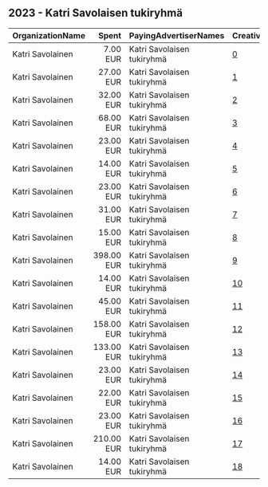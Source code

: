 ## 2023 - Katri Savolaisen tukiryhmä 
|OrganizationName|Spent|PayingAdvertiserNames|CreativeUrls|Impressions|Genders|AgeBrackets|CountryCodes|BillingAddresses|CandidateBallotInformation|
|:---|---:|:---|:---|---:|:---|:---|:---|:---|:---|
|Katri Savolainen|7.00 EUR|Katri Savolaisen tukiryhmä|[0](https://www.snap.com/political-ads/asset/fe70d99b0e6acc1f2da6d618b7529c257a6248d40290a7ead5bdbfe2c735a2af?mediaType=mp4)|5,005||18+|finland|FI||
|Katri Savolainen|27.00 EUR|Katri Savolaisen tukiryhmä|[1](https://www.snap.com/political-ads/asset/032577a88a7adc6da6d7cacb341106ce4def1b301c338935a7aa92790dee4585?mediaType=mp4)|18,694||18+|finland|FI||
|Katri Savolainen|32.00 EUR|Katri Savolaisen tukiryhmä|[2](https://www.snap.com/political-ads/asset/7c3e0b08c240979f46c90e6327f12393b1721c261194c71760e899cacd2bda5c?mediaType=mp4)|22,055||18+|finland|FI||
|Katri Savolainen|68.00 EUR|Katri Savolaisen tukiryhmä|[3](https://www.snap.com/political-ads/asset/ac28ae1a22514a7c37bc8ca2ac02f0c62fce603132c561b1a5e56a9e4fbe7585?mediaType=jpeg)|39,223||18+|finland|FI||
|Katri Savolainen|23.00 EUR|Katri Savolaisen tukiryhmä|[4](https://www.snap.com/political-ads/asset/88607db7aae5dc51bfa684ee87094f590b5f65a4ebf3f5098208bdbbe686669b?mediaType=mp4)|7,268||18+|finland|FI||
|Katri Savolainen|14.00 EUR|Katri Savolaisen tukiryhmä|[5](https://www.snap.com/political-ads/asset/1fefdba5c57112daefce0df3012b4b762431602c1176d991bb6f0c1444e312c4?mediaType=mp4)|10,836||18+|finland|FI||
|Katri Savolainen|23.00 EUR|Katri Savolaisen tukiryhmä|[6](https://www.snap.com/political-ads/asset/be1aafa2709f50edf6b7156c37212abf38ef8f6f39d33b6560283676fde6f901?mediaType=mp4)|7,321||18+|finland|FI||
|Katri Savolainen|31.00 EUR|Katri Savolaisen tukiryhmä|[7](https://www.snap.com/political-ads/asset/dc04ab4506dad21177524577be85a1886347b37417c814e57a33f4b015c4d266?mediaType=mp4)|22,017||18+|finland|FI||
|Katri Savolainen|15.00 EUR|Katri Savolaisen tukiryhmä|[8](https://www.snap.com/political-ads/asset/f81d4f256a00b0812dad1423fd78bc8c77c3bc18210e6b7dc448f7b323f5a382?mediaType=mp4)|10,835||18+|finland|FI||
|Katri Savolainen|398.00 EUR|Katri Savolaisen tukiryhmä|[9](https://www.snap.com/political-ads/asset/b8fbb0f25ffbcafa2d04773ff86b80217bcbe58eb5d54d9381a4cc96be0c6350?mediaType=mp4)|17,255||18+|finland|FI||
|Katri Savolainen|14.00 EUR|Katri Savolaisen tukiryhmä|[10](https://www.snap.com/political-ads/asset/de88d05fb649368bfc0aee2b1a1b5f65cb77c0b99e023fa826f2a12bbc258e22?mediaType=mp4)|10,847||18+|finland|FI||
|Katri Savolainen|45.00 EUR|Katri Savolaisen tukiryhmä|[11](https://www.snap.com/political-ads/asset/327b57603f401ab5d4b949c6ef0e7179540edd5b8b254c0ee756c3096c01ac7b?mediaType=jpeg)|14,061||18+|finland|FI||
|Katri Savolainen|158.00 EUR|Katri Savolaisen tukiryhmä|[12](https://www.snap.com/political-ads/asset/d3fa0da771082e5bda1a78683e98cbb53df9e47a4577403df291baec61b7e6e1?mediaType=mp4)|49,012||18+|finland|FI||
|Katri Savolainen|133.00 EUR|Katri Savolaisen tukiryhmä|[13](https://www.snap.com/political-ads/asset/9eb8f6ab811b4b1bbf6abdc1290338208cb2e3d9fde59561d4bc9b938f91a4d7?mediaType=mp4)|48,109||18+|finland|FI||
|Katri Savolainen|23.00 EUR|Katri Savolaisen tukiryhmä|[14](https://www.snap.com/political-ads/asset/225214bec80e9ab05bc3d13d22ce98d1f156aaecb75d073bc5f546cfa09d750d?mediaType=mp4)|7,087||18+|finland|FI||
|Katri Savolainen|22.00 EUR|Katri Savolaisen tukiryhmä|[15](https://www.snap.com/political-ads/asset/c5ddf5e8aa0e5e93dc7efba8f0351ac77bb082053a4ac8f2aaf80423b5a38e9b?mediaType=mp4)|7,193||18+|finland|FI||
|Katri Savolainen|23.00 EUR|Katri Savolaisen tukiryhmä|[16](https://www.snap.com/political-ads/asset/f2d2aed380c4665f689d11fd22715017f928ebed54bb41ebfd574abb1228a7f1?mediaType=mp4)|17,885||18+|finland|FI||
|Katri Savolainen|210.00 EUR|Katri Savolaisen tukiryhmä|[17](https://www.snap.com/political-ads/asset/9393193ed5b75aa86c8f789fc0eab5b23103873fb1d76728773472a50b0ff833?mediaType=jpeg)|66,662||18+|finland|FI||
|Katri Savolainen|14.00 EUR|Katri Savolaisen tukiryhmä|[18](https://www.snap.com/political-ads/asset/2bfb0924a31488fdeae25f0d8f333491227dae607dd5026d40c72d7701d62639?mediaType=jpeg)|9,647||18+|finland|FI||
